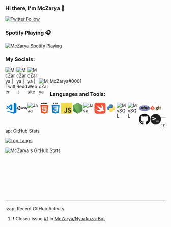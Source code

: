 
### Hi there, I'm McZarya 👋

[![Twitter Follow](https://img.shields.io/twitter/follow/McZaryaThe2nd?color=1DA1F2&logo=twitter&style=for-the-badge)](https://twitter.com/intent/follow?original_referer=https%3A%2F%2Fgithub.com%2FMcZaryaThe2nd&screen_name=McZaryaThe2nd)

### Spotify Playing 🎧

[<img src="https://novatorem-swart-eta.vercel.app/api/spotify" alt="McZarya Spotify Playing" width="415" />](https://open.spotify.com/user/mczarya_?si=EI-2aFA5RxqCigDPEtDF5Q)

### My Socials:

[<img align="left" alt="McZarya | Twitter" width="35px" src="https://cdn.jsdelivr.net/npm/simple-icons@v3/icons/twitter.svg" />][twitter]
[<img align="left" alt="McZarya | Reddit" width="35px" src="https://cdn.jsdelivr.net/npm/simple-icons@v3/icons/reddit.svg" />][reddit]
[<img align="left" alt="McZarya | Website" width="35px" src="https://mczarya.com/media/sIcon/favicon.png" />][website]
<br>
<br>
<img align="left" alt="McZarya" width="35px" src="https://cdn.jsdelivr.net/npm/simple-icons@3.13.0/icons/discord.svg" />McZarya#0001
<br />

### Languages and Tools:

<img align="left" alt="Visual Studio Code" width="35px" src="https://raw.githubusercontent.com/github/explore/80688e429a7d4ef2fca1e82350fe8e3517d3494d/topics/visual-studio-code/visual-studio-code.png" />
<img align="left" alt="Unity" width="35px" src="https://raw.githubusercontent.com/github/explore/80688e429a7d4ef2fca1e82350fe8e3517d3494d/topics/unity/unity.png" />
<img align="left" alt="Java" width="35px" src="https://cdn.jsdelivr.net/npm/simple-icons@v3/icons/cisco.svg" />
<img align="left" alt="HTML5" width="35px" src="https://raw.githubusercontent.com/github/explore/80688e429a7d4ef2fca1e82350fe8e3517d3494d/topics/html/html.png" />
<img align="left" alt="CSS3" width="35px" src="https://raw.githubusercontent.com/github/explore/80688e429a7d4ef2fca1e82350fe8e3517d3494d/topics/css/css.png" />
<img align="left" alt="JavaScript" width="35px" src="https://raw.githubusercontent.com/github/explore/80688e429a7d4ef2fca1e82350fe8e3517d3494d/topics/javascript/javascript.png" />
<img align="left" alt="Node.js" width="35px" src="https://raw.githubusercontent.com/github/explore/80688e429a7d4ef2fca1e82350fe8e3517d3494d/topics/nodejs/nodejs.png" />
<img align="left" alt="Java" width="35px" src="https://cdn.jsdelivr.net/npm/simple-icons@v3/icons/java.svg" />
<img align="left" alt="Unity" width="35px" src="https://raw.githubusercontent.com/github/explore/80688e429a7d4ef2fca1e82350fe8e3517d3494d/topics/swift/swift.png" />
<img align="left" alt="Python" width="35px" src="https://raw.githubusercontent.com/github/explore/80688e429a7d4ef2fca1e82350fe8e3517d3494d/topics/python/python.png" />
<img align="left" alt="MySQL" width="35px" src="https://cdn.jsdelivr.net/npm/simple-icons@v3/icons/cpanel.svg" />
<img align="left" alt="MySQL" width="35px" src="https://cdn.jsdelivr.net/npm/simple-icons@v3/icons/mysql.svg" />
<img align="left" alt="php" width="35px" src="https://raw.githubusercontent.com/github/explore/80688e429a7d4ef2fca1e82350fe8e3517d3494d/topics/php/php.png" />
<img align="left" alt="Git" width="35px" src="https://raw.githubusercontent.com/github/explore/80688e429a7d4ef2fca1e82350fe8e3517d3494d/topics/git/git.png" />
<img align="left" alt="GitHub" width="35px" src="https://raw.githubusercontent.com/github/explore/78df643247d429f6cc873026c0622819ad797942/topics/github/github.png" />
<img align="left" alt="Terminal" width="35px" src="https://raw.githubusercontent.com/github/explore/80688e429a7d4ef2fca1e82350fe8e3517d3494d/topics/terminal/terminal.png" />

<br />
<br />

 ---

  <summary>:zap: GitHub Stats</summary>

  [![Top Langs](https://github-readme-stats.vercel.app/api/top-langs/?username=McZarya&layout=compact&theme=tokyonight)](https://github.com/McZarya/github-readme-stats)  

  <img align="left" alt="McZarya's GitHub Stats" src="https://github-readme-stats.codestackr.vercel.app/api?username=McZarya&show_icons=true&hide_border=true&count_private=true&theme=tokyonight" />

<br />
<br />
<br />
<br />
<br />
<br />
<br />
<br />
<br />

---

<summary>:zap: Recent GitHub Activity</summary>
  
<!--START_SECTION:activity-->
1. ❗️ Closed issue [#1](https://github.com/McZarya/Nyaakuza-Bot/issues/1) in [McZarya/Nyaakuza-Bot](https://github.com/McZarya/Nyaakuza-Bot)
<!--END_SECTION:activity-->


[twitter]: https://twitter.com/McZaryaThe2nd
[reddit]:  https://www.reddit.com/user/McZarya
[website]:  https://mczarya.com/
